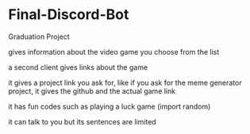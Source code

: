 # Final-Discord-Bot
Graduation Project

gives information about the video game you choose from the list

a second client gives links about the game

it gives a project link you ask for, like if you ask for the meme generator project, it gives the github and the actual game link

it has fun codes such as playing a luck game (import random)

it can talk to you but its sentences are limited
